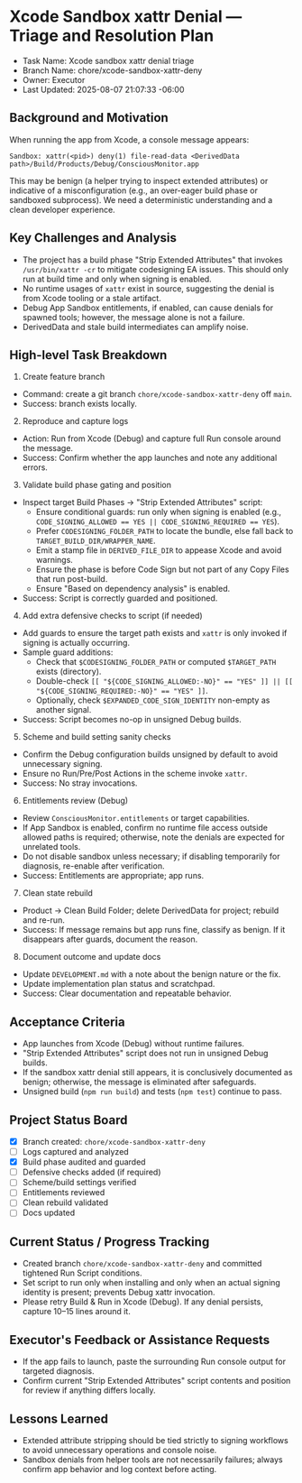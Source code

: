 # Xcode Sandbox xattr Denial — Triage and Resolution Plan

- Task Name: Xcode sandbox xattr denial triage
- Branch Name: chore/xcode-sandbox-xattr-deny
- Owner: Executor
- Last Updated: 2025-08-07 21:07:33 -06:00

## Background and Motivation
When running the app from Xcode, a console message appears:

```
Sandbox: xattr(<pid>) deny(1) file-read-data <DerivedData path>/Build/Products/Debug/ConsciousMonitor.app
```

This may be benign (a helper trying to inspect extended attributes) or indicative of a misconfiguration (e.g., an over-eager build phase or sandboxed subprocess). We need a deterministic understanding and a clean developer experience.

## Key Challenges and Analysis
- The project has a build phase "Strip Extended Attributes" that invokes `/usr/bin/xattr -cr` to mitigate codesigning EA issues. This should only run at build time and only when signing is enabled.
- No runtime usages of `xattr` exist in source, suggesting the denial is from Xcode tooling or a stale artifact.
- Debug App Sandbox entitlements, if enabled, can cause denials for spawned tools; however, the message alone is not a failure.
- DerivedData and stale build intermediates can amplify noise.

## High-level Task Breakdown

1) Create feature branch
- Command: create a git branch `chore/xcode-sandbox-xattr-deny` off `main`.
- Success: branch exists locally.

2) Reproduce and capture logs
- Action: Run from Xcode (Debug) and capture full Run console around the message.
- Success: Confirm whether the app launches and note any additional errors.

3) Validate build phase gating and position
- Inspect target Build Phases → "Strip Extended Attributes" script:
  - Ensure conditional guards: run only when signing is enabled (e.g., `CODE_SIGNING_ALLOWED == YES || CODE_SIGNING_REQUIRED == YES`).
  - Prefer `CODESIGNING_FOLDER_PATH` to locate the bundle, else fall back to `TARGET_BUILD_DIR/WRAPPER_NAME`.
  - Emit a stamp file in `DERIVED_FILE_DIR` to appease Xcode and avoid warnings.
  - Ensure the phase is before Code Sign but not part of any Copy Files that run post-build.
  - Ensure "Based on dependency analysis" is enabled.
- Success: Script is correctly guarded and positioned.

4) Add extra defensive checks to script (if needed)
- Add guards to ensure the target path exists and `xattr` is only invoked if signing is actually occurring.
- Sample guard additions:
  - Check that `$CODESIGNING_FOLDER_PATH` or computed `$TARGET_PATH` exists (directory).
  - Double-check `[[ "${CODE_SIGNING_ALLOWED:-NO}" == "YES" ]] || [[ "${CODE_SIGNING_REQUIRED:-NO}" == "YES" ]]`.
  - Optionally, check `$EXPANDED_CODE_SIGN_IDENTITY` non-empty as another signal.
- Success: Script becomes no-op in unsigned Debug builds.

5) Scheme and build setting sanity checks
- Confirm the Debug configuration builds unsigned by default to avoid unnecessary signing.
- Ensure no Run/Pre/Post Actions in the scheme invoke `xattr`.
- Success: No stray invocations.

6) Entitlements review (Debug)
- Review `ConsciousMonitor.entitlements` or target capabilities.
- If App Sandbox is enabled, confirm no runtime file access outside allowed paths is required; otherwise, note the denials are expected for unrelated tools.
- Do not disable sandbox unless necessary; if disabling temporarily for diagnosis, re-enable after verification.
- Success: Entitlements are appropriate; app runs.

7) Clean state rebuild
- Product → Clean Build Folder; delete DerivedData for project; rebuild and re-run.
- Success: If message remains but app runs fine, classify as benign. If it disappears after guards, document the reason.

8) Document outcome and update docs
- Update `DEVELOPMENT.md` with a note about the benign nature or the fix.
- Update implementation plan status and scratchpad.
- Success: Clear documentation and repeatable behavior.

## Acceptance Criteria
- App launches from Xcode (Debug) without runtime failures.
- "Strip Extended Attributes" script does not run in unsigned Debug builds.
- If the sandbox xattr denial still appears, it is conclusively documented as benign; otherwise, the message is eliminated after safeguards.
- Unsigned build (`npm run build`) and tests (`npm test`) continue to pass.

## Project Status Board
- [x] Branch created: `chore/xcode-sandbox-xattr-deny`
- [ ] Logs captured and analyzed
- [x] Build phase audited and guarded
- [ ] Defensive checks added (if required)
- [ ] Scheme/build settings verified
- [ ] Entitlements reviewed
- [ ] Clean rebuild validated
- [ ] Docs updated

## Current Status / Progress Tracking
- Created branch `chore/xcode-sandbox-xattr-deny` and committed tightened Run Script conditions.
- Set script to run only when installing and only when an actual signing identity is present; prevents Debug xattr invocation.
- Please retry Build & Run in Xcode (Debug). If any denial persists, capture 10–15 lines around it.

## Executor's Feedback or Assistance Requests
- If the app fails to launch, paste the surrounding Run console output for targeted diagnosis.
- Confirm current "Strip Extended Attributes" script contents and position for review if anything differs locally.

## Lessons Learned
- Extended attribute stripping should be tied strictly to signing workflows to avoid unnecessary operations and console noise.
- Sandbox denials from helper tools are not necessarily failures; always confirm app behavior and log context before acting.
